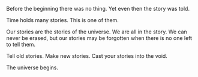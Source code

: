 

Before the beginning there was no thing. Yet even then the story was told.

Time holds many stories. This is one of them.

Our stories are the stories of the universe. We are all in the story. We can never be erased, but our stories may be forgotten when there is no one left to tell them. 

Tell old stories. Make new stories. Cast your stories into the void. 

The universe begins.